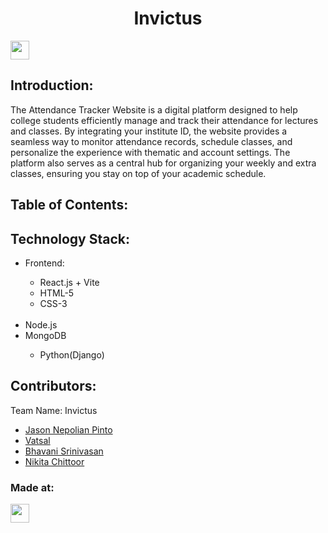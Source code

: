 <h1 align="center">Invictus</h1>
<p align="center">
</p>
<a href="https://weekendofcode.computercodingclub.in/"> <img src="https://i.postimg.cc/njCM24kx/woc.jpg" height=30px> </a>

## Introduction:
The Attendance Tracker Website is a digital platform designed to
help college students efficiently manage and track their attendance
for lectures and classes. By integrating your institute ID, the
website provides a seamless way to monitor attendance records,
schedule classes, and personalize the experience with thematic and
account settings. The platform also serves as a central hub for
organizing your weekly and extra classes, ensuring you stay on top
of your academic schedule.
  
## Table of Contents:

## Technology Stack:
<ul>
  <li>Frontend:</li>
  <ul>
    <li>React.js + Vite</li>
    <li>HTML-5</li>
    <li>CSS-3</li>
  </ul>
  <br>
  <li>Node.js</li>
  <li>MongoDB</li>
 <ul><li> Python(Django)</li></ul>
</ul>
  

## Contributors:

Team Name: Invictus

* [Jason Nepolian Pinto](https://github.com/JasonPinto24)
* [Vatsal ](https://github.com/Vatty0412)
* [Bhavani Srinivasan](https://github.com/pokobholu)
* [Nikita Chittoor](https://github.com/niki-1003)


### Made at:



<a href="[https://hack36.com](https://weekendofcode.computercodingclub.in/)"> <img src="https://i.postimg.cc/Z9fC676j/devjam.jpg" height=30px> </a>
